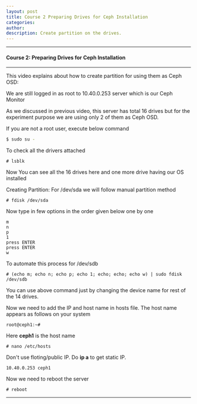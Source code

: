 ```yaml
---
layout: post
title: Course 2 Preparing Drives for Ceph Installation
categories: 
author: 
description: Create partition on the drives.
---
```



* * *

#### Course 2: Preparing Drives for Ceph Installation #

* * *

This video explains about how to create partition for using them as Ceph OSD:

We are still logged in as root to 10.40.0.253 server which is our Ceph Monitor  

As we discussed in previous video, this server has total 16 drives but for the experiment purpose we are using only 2 of them as Ceph OSD.    
  
If you are not a root user, execute below command 

```sh
$ sudo su -
```
To check all the drivers attached 
```sh$
# lsblk
```
Now You can see all the 16 drives here and one more drive having our OS installed
  
Creating Partition:
For /dev/sda we will follow manual partition method

```sh$
# fdisk /dev/sda
```
Now type in few options in the order given below one by one
```sh$
m
n
p
1
press ENTER
press ENTER
w
```
To automate this process for /dev/sdb
```sh$
# (echo m; echo n; echo p; echo 1; echo; echo; echo w) | sudo fdisk /dev/sdb 
```
You can use above command just by changing the device name for rest of the 14 drives. 

Now we need to add the IP and host name in hosts file. The host name appears as follows on your system
```sh$
root@ceph1:~#
```
Here **ceph1** is the host name
```sh$
# nano /etc/hosts
```
Don't use floting/public IP. Do **ip a** to get static IP. 

```sh$
10.40.0.253 ceph1
```
Now we need to reboot the server
```sh$
# reboot
```


* * *
